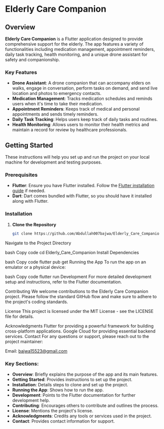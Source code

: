 # Elderly Care Companion

## Overview

**Elderly Care Companion** is a Flutter application designed to provide comprehensive support for the elderly. The app features a variety of functionalities including medication management, appointment reminders, daily task tracking, health monitoring, and a unique drone assistant for safety and companionship.

### Key Features

- **Drone Assistant**: A drone companion that can accompany elders on walks, engage in conversation, perform tasks on demand, and send live location and photos to emergency contacts.
- **Medication Management**: Tracks medication schedules and reminds users when it's time to take their medication.
- **Appointment Reminders**: Keeps track of medical and personal appointments and sends timely reminders.
- **Daily Task Tracking**: Helps users keep track of daily tasks and routines.
- **Health Monitoring**: Allows users to monitor their health metrics and maintain a record for review by healthcare professionals.

## Getting Started

These instructions will help you set up and run the project on your local machine for development and testing purposes.

### Prerequisites

- **Flutter**: Ensure you have Flutter installed. Follow the [Flutter installation guide](https://flutter.dev/docs/get-started/install) if needed.
- **Dart**: Dart comes bundled with Flutter, so you should have it installed along with Flutter.

### Installation

1. **Clone the Repository**

   ```bash
   git clone https://github.com/Abdullah007bajwa/Elderly_Care_Companion.git
Navigate to the Project Directory

bash
Copy code
cd Elderly_Care_Companion
Install Dependencies

bash
Copy code
flutter pub get
Running the App
To run the app on an emulator or a physical device:

bash
Copy code
flutter run
Development
For more detailed development setup and instructions, refer to the Flutter documentation.

Contributing
We welcome contributions to the Elderly Care Companion project. Please follow the standard GitHub flow and make sure to adhere to the project's coding standards.

License
This project is licensed under the MIT License - see the LICENSE file for details.

Acknowledgments
Flutter for providing a powerful framework for building cross-platform applications.
Google Cloud for providing essential backend services.
Contact
For any questions or support, please reach out to the project maintainer:

Email: bajwa15523@gmail.com

### Key Sections:

- **Overview**: Briefly explains the purpose of the app and its main features.
- **Getting Started**: Provides instructions to set up the project.
- **Installation**: Details steps to clone and set up the project.
- **Running the App**: Shows how to run the app.
- **Development**: Points to the Flutter documentation for further development help.
- **Contributing**: Encourages others to contribute and outlines the process.
- **License**: Mentions the project's license.
- **Acknowledgments**: Credits any tools or services used in the project.
- **Contact**: Provides contact information for support.
